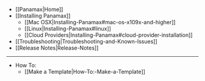 * [[Panamax|Home]]
* [[Installing Panamax]]
  * [[Mac OSX|Installing-Panamax#mac-os-x109x-and-higher]]
  * [[Linux|Installing-Panamax#linux]]
  * [[Cloud Providers|Installing-Panamax#cloud-provider-installation]] 
* [[Troubleshooting|Troubleshooting-and-Known-Issues]]
* [[Release Notes|Release-Notes]]

***

* How To:
  * [[Make a Template|How-To:-Make-a-Template]]
